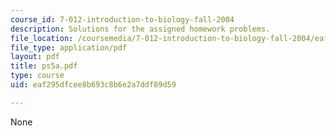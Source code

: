 ```yaml
---
course_id: 7-012-introduction-to-biology-fall-2004
description: Solutions for the assigned homework problems.
file_location: /coursemedia/7-012-introduction-to-biology-fall-2004/eaf295dfcee8b693c8b6e2a7ddf89d59_ps5a.pdf
file_type: application/pdf
layout: pdf
title: ps5a.pdf
type: course
uid: eaf295dfcee8b693c8b6e2a7ddf89d59

---
```

None